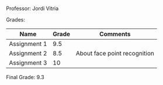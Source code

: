 Professor: Jordi Vitria

Grades:

| Name | Grade | Comments | 
|-------|-------|----------|
| Assignment 1 | 9.5 |
| Assignment 2 | 8.5 | About face point recognition |
| Assignment 3 | 10  |

Final Grade: 9.3
